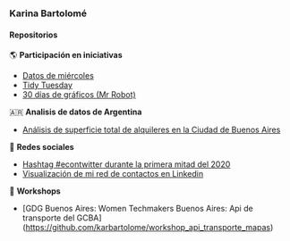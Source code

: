 ### Karina Bartolomé

#### Repositorios

🌎 **Participación en iniciativas**
- [Datos de miércoles](https://github.com/karbartolome/datosdemiercoles)
- [Tidy Tuesday](https://github.com/karbartolome/tidytuesday)
- [30 días de gráficos (Mr Robot)](https://github.com/karbartolome/30diasdemrrobot)

🇦🇷 **Analisis de datos de Argentina**
- [Análisis de superficie total de alquileres en la Ciudad de Buenos Aires](https://github.com/karbartolome/datos_argentina/tree/master/R) 

👥 **Redes sociales**
- [Hashtag #econtwitter durante la primera mitad del 2020](https://github.com/karbartolome/twitter)
- [Visualización de mi red de contactos en Linkedin](https://github.com/karbartolome/linkedin-network) 

🏫 **Workshops** 
- [GDG Buenos Aires: Women Techmakers Buenos Aires: Api de transporte del GCBA] (https://github.com/karbartolome/workshop_api_transporte_mapas)
